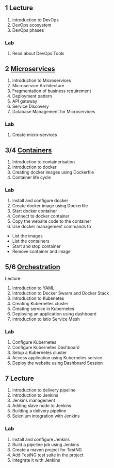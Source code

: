 
## 1 Lecture
1.  Introduction to DevOps
1.  DevOps ecosystem
1.  DevOps phases
### Lab
1.  Read about DevOps Tools

## 2 [Microservices](../microservice)
1.  Introduction to Microservices
1.  Microservice Architecture
1.  Fragmentation of business requirement
1.  Deployment pattern
1.  API gateway
1.  Service Discovery
1.  Database Management for Microservices

### Lab
1.  Create micro-services

## 3/4 [Containers](../conatiners)
1.  Introduction to containerisation
1.  Introduction to docker
1.  Creating docker images using Dockerfile
1.  Container life cycle
### Lab
1.  Install and configure docker
1.  Create docker image using Dockerfile
1.  Start docker container
1.  Connect to docker container
1.  Copy the website code to the container
1.  Use docker management commands to		
  * List the images
  * List the containers
  * Start and stop container
  * Remove container and image

## 5/6 [Orchestration](../conatiners/Orchestration.md)
 Lecture
1.  Introduction to YAML
1.  Introduction to Docker Swarm and Docker Stack
1.  Introduction to Kubenetes
1.  Creating Kubernetes cluster
1.  Creating service in Kubernetes
1.  Deploying an application using dashboard
1.  Introduction to Istio Service Mesh
### Lab
1.  Configure Kubernetes
1.  Configure Kubernetes Dashboard
1.  Setup a Kubernetes cluster
1.  Access application using Kubernetes service
1.  Deploy the website using Dashboard
Session 
## 7 Lecture
1.  Introduction to delivery pipeline
1.  Introduction to Jenkins
1.  Jenkins management
1.  Adding slave node to Jenkins
1.  Building a delivery pipeline
1.  Selenium integration with Jenkins 

### Lab
1.  Install and configure Jenkins
1.  Build a pipeline job using Jenkins
1.  Create a maven project for TestNG
1.  Add TestNG test suite in the project
1.  Integrate it with Jenkins
